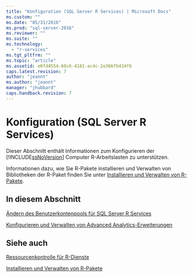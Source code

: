 ```yaml
---
title: "Konfiguration (SQL Server R Services) | Microsoft Docs"
ms.custom: ""
ms.date: "05/31/2016"
ms.prod: "sql-server-2016"
ms.reviewer: ""
ms.suite: ""
ms.technology: 
  - "r-services"
ms.tgt_pltfrm: ""
ms.topic: "article"
ms.assetid: e0fd4554-60c6-4181-ac4c-2e366fb434f6
caps.latest.revision: 7
author: "jeannt"
ms.author: "jeannt"
manager: "jhubbard"
caps.handback.revision: 7
---
```

# Konfiguration (SQL Server R Services)
  Dieser Abschnitt enthält Informationen zum Konfigurieren der [!INCLUDE[ssNoVersion](../../includes/ssnoversion-md.md)] Computer R-Arbeitslasten zu unterstützen.
  
  Informationen dazu, wie Sie R-Pakete installieren und Verwalten von Bibliotheken der R-Paket finden Sie unter [Installieren und Verwalten von R-Pakete](../../advanced-analytics/r-services/installing-and-managing-r-packages.md).  
  
  
## In diesem Abschnitt  
 
  
 [Ändern des Benutzerkontenpools für SQL Server R Services](../../advanced-analytics/r-services/modify-the-user-account-pool-for-sql-server-r-services.md)  
   
  
 [Konfigurieren und Verwalten von Advanced Analytics-Erweiterungen](../../advanced-analytics/r-services/configure-and-manage-advanced-analytics-extensions.md)  
  
 ## Siehe auch
 [Ressourcenkontrolle für R-Dienste](../../advanced-analytics/r-services/resource-governance-for-r-services.md) 
 
 [Installieren und Verwalten von R-Pakete](../../advanced-analytics/r-services/installing-and-managing-r-packages.md)